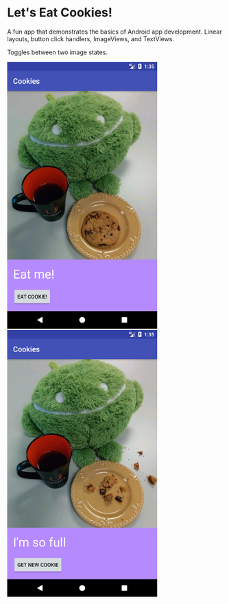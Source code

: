 # Let's Eat Cookies!

A fun app that demonstrates the basics of Android app development. Linear layouts, button click handlers, ImageViews, and TextViews.

Toggles between two image states.

<img src="screenshots/hungry.png" width="350">

<img src="screenshots/full.png" width="350">
